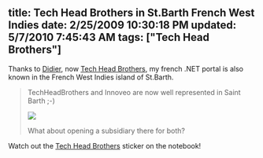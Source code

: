 title: Tech Head Brothers in St.Barth French West Indies
date: 2/25/2009 10:30:18 PM
updated: 5/7/2010 7:45:43 AM
tags: ["Tech Head Brothers"]
---
Thanks to [Didier](http://www.didierbeck.com/), now [Tech Head Brothers](http://www.techheadbrothers.com/), my french .NET portal is also known in the French West Indies island of St.Barth.

> TechHeadBrothers and Innoveo are now well represented in Saint Barth ;-)
> 
> [![](http://didierbeck.smugmug.com/photos/479520597_NqLWW-S.jpg)](http://didierbeck.smugmug.com/gallery/7432734_xWU84#479520597_NqLWW)
> 
> What about opening a subsidiary there for both?

Watch out the [Tech Head Brothers](http://www.techheadbrothers.com/) sticker on the notebook!

